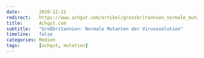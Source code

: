 ```yaml
---
date:       2020-12-21
redirect:   https://www.achgut.com/artikel/grossbritannien_normale_mutanten_der_virusevolution
title:      Achgut.com
subtitle:   "Großbritannien: Normale Mutanten der Virusevolution"
timeline:   false
categories: Medien
tags:       [achgut, mutation]
---
```

